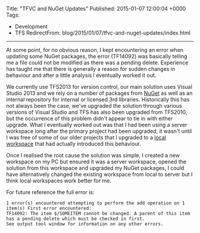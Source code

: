 Title: "TFVC and NuGet Updates"
Published: 2015-01-07 12:00:04 +0000
Tags:
- Development
- TFS
RedirectFrom: blog/2015/01/07/tfvc-and-nuget-updates/index.html
---
At some point, for no obvious reason, I kept encountering an error when updating some NuGet packages, the error (TF14092) was basically telling me a file could not be modified as there was a pending delete. Experience has taught me that there is generally a reason for sudden changes in behaviour and after a little analysis I eventually worked it out.
<!--more-->
We currently use TFS2013 for version control, our main solution uses Visual Studio 2013 and we rely on a number of packages from [NuGet](http://www.nuget.org/) as well as an internal repository for internal or licensed 3rd libraries. Historically this has not always been the case, we've upgraded the solution through various versions of Visual Studio and TFS has also been upgraded from TFS2010, but the occurrence of this problem didn't appear to tie in with either upgrade. What I eventually worked out was that I had been using a server workspace long after the primary project had been upgraded, it wasn't until I was free of some of our older projects that I upgraded to a [local workspace](http://msdn.microsoft.com/en-us/library/bb892960.aspx) that had actually introduced this behaviour.

Once I realised the root cause the solution was simple, I created a new workspace on my PC but ensured it was a server workspace, opened the solution from this workspace and upgraded my NuGet packages, I could have alternatively changed the existing workspace from local to server but I think local workspaces work better for me.
 
For future reference the full error is:
```
1 error(s) encountered attempting to perform the add operation on 1 item(s) First error encountered:
TF14092: The item $/SOMEITEM cannot be changed. A parent of this item has a pending delete which must be checked in first.
See output tool window for information on any other errors.
```